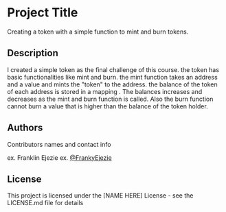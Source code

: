 # Project Title

Creating a token with a simple function to mint and burn tokens.

## Description

I created a simple token as the final challenge of this course. the token has basic functionalities like mint and burn. the mint function takes an address and a value and mints the "token" to the address. the balance of the token of each address is stored in a mapping . The balances increases and decreases as the mint and burn function is called. Also the burn function cannot burn a value that is higher than the balance of the token holder.

## Authors

Contributors names and contact info

ex. Franklin Ejezie
ex. [@FrankyEjezie](https://x.com/FrankyEjezie)

## License

This project is licensed under the [NAME HERE] License - see the LICENSE.md file for details

